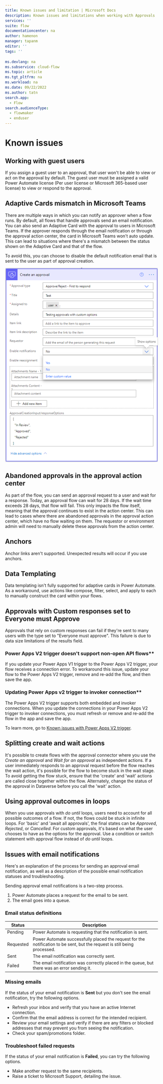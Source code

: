 ```yaml
---
title: Known issues and limitation | Microsoft Docs
description: Known issues and limitations when working with Approvals
services: ''
suite: flow
documentationcenter: na
author: hamenon 
manager: tapanm
editor: ''
tags: ''

ms.devlang: na
ms.subservice: cloud-flow
ms.topic: article
ms.tgt_pltfrm: na
ms.workload: na
ms.date: 09/22/2022
ms.author: tatn
search.app: 
  - Flow
search.audienceType: 
  - flowmaker
  - enduser
---
```


# Known issues

## Working with guest users

If you assign a guest user to an approval, that user won't be able to view or act on the approval by default. The guest user must be assigned a valid Power Automate license (Per user license or Microsoft 365-based user license) to view or respond to the approval.
  
## Adaptive Cards mismatch in Microsoft Teams

There are multiple ways in which you can notify an approver when a flow runs. By default, all flows that handle approvals send an email notification. You can also send an Adaptive Card with the approval to users in Microsoft Teams. If the approver responds through the email notification or through the approval action center, the card in Microsoft Teams won't auto update. This can lead to situations where there's a mismatch between the status shown on the Adaptive Card and that of the flow.

To avoid this, you can choose to disable the default notification email that is sent to the user as part of approval creation. 

![Disable default email notification.](./media/create-approval-response-options/disable-default-notification.png)

## Abandoned approvals in the approval action center

As part of the flow, you can send an approval request to a user and wait for a response. Today, an approval flow can wait for 28 days. If the wait time exceeds 28 days, that flow will fail. This only impacts the flow itself, meaning that the approval continues to exist in the action center. This can lead to cases where there are abandoned approvals in the approval action center, which have no flow waiting on them. The requestor or environment admin will need to manually delete these approvals from the action center.

## Anchors

Anchor links aren't supported. Unexpected results will occur if you use anchors.

## Data Templating

Data templating isn't fully supported for adaptive cards in Power Automate. As a workaround, use actions like compose, filter, select, and apply to each to manually construct the card within your flows.

## Approvals with Custom responses set to Everyone must Approve

Approvals that rely on custom responses can fail if they're sent to many users with the type set to "Everyone must approve". This failure is due to data size limitations of the results field.

### Power Apps V2 trigger doesn't support non-open API flows**

If you update your Power Apps V1 trigger to the Power Apps V2 trigger, your flow receives a connection error. To workaround this issue, update your flow to the Power Apps V2 trigger, remove and re-add the flow, and then save the app.

### Updating Power Apps v2 trigger to invoker connection**

The Power Apps V2 trigger supports both embedded and invoker connections. When you update the connections in your Power Apps V2 trigger to invoker connections, you must refresh or remove and re-add the flow in the app and save the app. 

To learn more, go to [Known issues with Power Apps V2 trigger](/troubleshoot/power-platform/power-automate/known-issues-power-apps-v2-trigger).

## Splitting create and wait actions

It's possible to create flows with the approval connector where you use the *Create an approval* and *Wait for an approval* as independent actions. If a user immediately responds to an approval request before the flow reaches the wait action, it's possible for the flow to become stuck in the wait stage. To avoid getting the flow stuck, ensure that the 'create' and 'wait' actions are called close together within the flow. Alternately, change the status of the approval in Dataverse before you call the 'wait' action.

## Using approval outcomes in loops

When you use approvals with *do until* loops, users need to account for all possible outcomes of a flow. If not, the flows could be stuck in infinite loops. For 'basic' and 'await all approvals', the final states can be *Approved*, *Rejected*, or *Cancelled*. For custom approvals, it's based on what the user chooses to have as the options for the approval. Use a condition or switch statement with approval flow instead of *do until* loops.

## Issues with email notifications

Here's an explanation of the process for sending an approval email notification, as well as a description of the possible email notification statuses and troubleshooting.

Sending approval email notifications is a two-step process.

1. Power Automate places a request for the email to be sent.
1. The email goes into a queue.

### Email status definitions

Status|Description
------|------------
Pending|Power Automate is requesting that the notification is sent.
Requested| Power Automate successfully placed the request for the notification to be sent, but the request is still being processed.
Sent| The email notification was correctly sent.
Failed| The email notification was correctly placed in the queue, but there was an error sending it.

### Missing emails

If the status of your email notification is **Sent** but you don't see the email notification, try the following options.

- Refresh your inbox and verify that you have an active Internet connection.
- Confirm that the email address is correct for the intended recipient.
- Review your email settings and verify if there are any filters or blocked addresses that may prevent you from seeing the notification.
- Check your spam/promotions folder.

### Troubleshoot failed requests

If the status of your email notification is **Failed**, you can try the following options.

- Make another request to the same recipients.
- Raise a ticket to Microsoft Support, detailing the issue.
